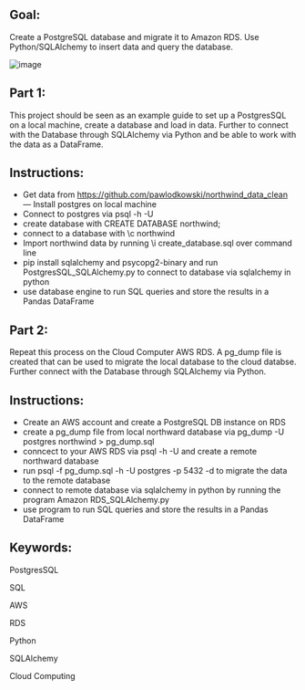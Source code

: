 
## Goal: 

Create a PostgreSQL database and migrate it to Amazon RDS. Use Python/SQLAlchemy to insert data and query the database.

![image](https://user-images.githubusercontent.com/79086000/136655767-a86f51fd-9ec8-4616-a3d3-77d8aea6842d.png)

## Part 1:
This project should be seen as an example guide to set up a PostgresSQL on a local machine, create a database and load in data. Further to connect with the Database through SQLAlchemy via Python and be able to work with the data as a DataFrame. 

## Instructions:
- Get data from https://github.com/pawlodkowski/northwind_data_clean
— Install postgres on local machine
- Connect to postgres via psql -h <host> -U <port> 
- create database with CREATE DATABASE northwind;
- connect to a database with \c northwind
- Import northwind data by running \i create_database.sql over command line
- pip install sqlalchemy and psycopg2-binary and run PostgresSQL_SQLAlchemy.py to connect to database via sqlalchemy in python
- use database engine to run SQL queries and store the results in a Pandas DataFrame

## Part 2:
Repeat this process on the Cloud Computer AWS RDS. A pg_dump file is created that can be used to migrate the local database to the cloud databse. Further connect with the Database through SQLAlchemy via Python.

## Instructions:
- Create an AWS account and create a PostgreSQL DB instance on RDS
- create a pg_dump file from local northward database via pg_dump -U postgres northwind > pg_dump.sql
- conncect to your AWS RDS via psql -h <remote-host> -U <user> and create a remote northward database
- run psql -f pg_dump.sql -h <remote-host> -U postgres -p 5432 -d <db-name> to migrate the data to the remote database
- connect to remote database via sqlalchemy in python by running the program Amazon RDS_SQLAlchemy.py
- use program to run SQL queries and store the results in a Pandas DataFrame


## Keywords:

PostgresSQL

SQL

AWS

RDS

Python

SQLAlchemy

Cloud Computing
